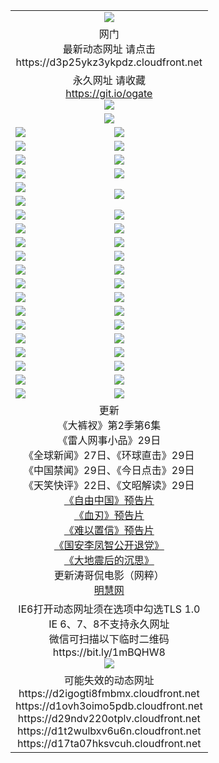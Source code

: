 ﻿<table>
  <tr></tr>
  <tr><td colspan=2 align=center><img src="https://github.com/ogate/up/blob/master/oGate.jpg" /></td></tr>
  <tr><td colspan=2 align=center>网门<br>最新动态网址 请点击
<br>https://d3p25ykz3ykpdz.cloudfront.net
    </td>
  </tr>
  <tr>
    <td colspan=2 align=center>永久网址 请收藏<br/><a href="https://git.io/ogate" target="_blank">https://git.io/ogate</a><br/><a href="https://d3p25ykz3ykpdz.cloudfront.net/Up/0WMGDL2.png" target="_blank"><img src="https://d3p25ykz3ykpdz.cloudfront.net/Up/0WMGD2.png"/></a></td>
    <!--td align=center>临时网址 微信用<br/><a href="https://bit.ly/1mBQHW8" target="_blank">https://bit.ly/1mBQHW8</a><br/><a href="https://d3p25ykz3ykpdz.cloudfront.net/Up/0WMGDL3.png" target="_blank"><img src="https://d3p25ykz3ykpdz.cloudfront.net/Up/0WMGD3.png"/></a></td-->
  </tr>
  <tr>
    <td colspan=2 align=center><a href="https://d3p25ykz3ykpdz.cloudfront.net/ogUP.aspx?name=0oGate.apk" target="_blank"><img src="https://d3p25ykz3ykpdz.cloudfront.net/Up/0WMAZ.jpg" /></a></td>
  </tr>
  <tr>
    <td><a href="https://d3p25ykz3ykpdz.cloudfront.net/ogNice.aspx" target="_blank"><img src="https://d3p25ykz3ykpdz.cloudfront.net/Up/0WCYY.jpg" /></a></td>
    <td><a href="https://d3p25ykz3ykpdz.cloudfront.net/onCO.aspx?ob=600%E4%BA%8B%E7%89%A9&op=%E5%A2%9E%E5%88%A0%E6%94%B9&args=WH1~%23%E7%B1%BB%E5%9E%8B6%E6%96%B0%E9%97%BB%7c%23%E7%B1%BB%E5%9E%8B6%E8%AF%84%E8%AE%BA&mode=" target="_blank"><img src="https://d3p25ykz3ykpdz.cloudfront.net/Up/0WZTT.jpg" /></a></td> 
  </tr>
  <tr>
    <td><a href="https://d3p25ykz3ykpdz.cloudfront.net/ogDY.aspx" target="_blank"><img src="https://d3p25ykz3ykpdz.cloudfront.net/Up/0FK.jpg" /></a></td>
    <td><a href="https://d3p25ykz3ykpdz.cloudfront.net/ogST.aspx" target="_blank"><img src="https://d3p25ykz3ykpdz.cloudfront.net/Up/0ST.jpg" /></a></td> 
  </tr>
  <tr>
    <!--td rowspan=2><a href="https://d3p25ykz3ykpdz.cloudfront.net/ogUP.aspx?name=WJ.mp4&count=T:1,480P:1" target="_blank"><img src="https://d3p25ykz3ykpdz.cloudfront.net/Up/WJ.jpg" /></a></td-->
    <td><a href="https://d3p25ykz3ykpdz.cloudfront.net/ogUP.aspx?name=11DKC.mp4&count=T:2,2:6,1:16" target="_blank"><img src="https://d3p25ykz3ykpdz.cloudfront.net/Up/11DKC.jpg" /></a></td> 
    <td><div><a href="https://d3p25ykz3ykpdz.cloudfront.net/ogUP.aspx?name=LRWS.mp4&count=7B:8,6B:44,5A:10,5B:35,4A:14,4B:19,3A:10,3B:26,2A:16,2B:21,1A:23,1B:29&current=7B:8" target="_blank"><img src="https://d3p25ykz3ykpdz.cloudfront.net/Up/LRWS.jpg" /></a></td>
   </tr>
  <tr>
    <td><a href="https://d3p25ykz3ykpdz.cloudfront.net/ogUP.aspx?name=LRSH.mp4&count=W:13,2:10" target="_blank"><img src="https://d3p25ykz3ykpdz.cloudfront.net/Up/LRSH.jpg" /></a></td>
    <td><a href="https://d3p25ykz3ykpdz.cloudfront.net/ogUP.aspx?name=BYWXY.mp4" target="_blank"><img src="https://d3p25ykz3ykpdz.cloudfront.net/Up/BYWXY.jpg" /></a></td>
  </tr>
  <tr>
    <td><a href="https://d3p25ykz3ykpdz.cloudfront.net/ogUP.aspx?name=JQR.mp4&count=2" target="_blank"><img src="https://d3p25ykz3ykpdz.cloudfront.net/Up/JQR.jpg" /></a></td>   
    <td rowspan=2><a href="https://d3p25ykz3ykpdz.cloudfront.net/ogUP.aspx?name=JP.mp4&count=9" target="_blank"><img src="https://d3p25ykz3ykpdz.cloudfront.net/Up/JP.jpg" /></td>
  </tr>
  <tr>
    <td><a href="https://d3p25ykz3ykpdz.cloudfront.net/ogUP.aspx?name=WH.mp4" target="_blank"><img src="https://d3p25ykz3ykpdz.cloudfront.net/Up/WH.jpg" /></a></td>
  </tr>
  <tr>
    <td><a href="https://d3p25ykz3ykpdz.cloudfront.net/ogUP.aspx?name=SSZJ.mp4&count=SP:6,480P:8" target="_blank"><img src="https://d3p25ykz3ykpdz.cloudfront.net/Up/SSZJ.jpg" /></a></td>
    <td><a href="https://d3p25ykz3ykpdz.cloudfront.net/ogUP.aspx?name=ZY.mp4&count=2015:16" target="_blank"><img src="https://d3p25ykz3ykpdz.cloudfront.net/Up/ZY.jpg" /></a</td>
  </tr>
  <tr>
    <td><a href="https://d3p25ykz3ykpdz.cloudfront.net/ogUP.aspx?name=XTFY.mp4&count=B:2,A:24" target="_blank"><img src="https://d3p25ykz3ykpdz.cloudfront.net/Up/XTFY.jpg" /></a></td>
    <td><a href="https://d3p25ykz3ykpdz.cloudfront.net/ogUP.aspx?name=1XQK.mp4&count=13" target="_blank"><img src="https://d3p25ykz3ykpdz.cloudfront.net/Up/1XQK.jpg" /></a</td>
  </tr>
  <tr>
    <td><a href="https://d3p25ykz3ykpdz.cloudfront.net/ogUP.aspx?name=1LYF.mp4&count=2" target="_blank"><img src="https://d3p25ykz3ykpdz.cloudfront.net/Up/1LYF0.jpg" /></a></td>
    <td><a href="https://d3p25ykz3ykpdz.cloudfront.net/ogUP.aspx?name=1ZGC.mp4&count=6" target="_blank"><img src="https://d3p25ykz3ykpdz.cloudfront.net/Up/1ZGC0.jpg" /></a></td>
  </tr>
  <tr>
    <td><a href="https://d3p25ykz3ykpdz.cloudfront.net/ogUP.aspx?name=1ZKM.mp4&count=3&current=3" target="_blank"><img src="https://d3p25ykz3ykpdz.cloudfront.net/Up/1ZKM0.jpg" /></a></td>  
    <td><a href="https://d3p25ykz3ykpdz.cloudfront.net/ogUP.aspx?name=1WWY.mp4&count=6&current=6" target="_blank"><img src="https://d3p25ykz3ykpdz.cloudfront.net/Up/1WWY0.jpg" /></a></td>
  </tr>
  <tr>
    <td><a href="https://d3p25ykz3ykpdz.cloudfront.net/ogUP.aspx?name=10JGY.mp4&count=3" target="_blank"><img src="https://d3p25ykz3ykpdz.cloudfront.net/Up/10JGY0.jpg" /></a></td>
    <td><a href="https://d3p25ykz3ykpdz.cloudfront.net/ogUP.aspx?name=10CYS.mp4&count=2" target="_blank"><img src="https://d3p25ykz3ykpdz.cloudfront.net/Up/10CYS0.jpg" /></a></td>
  </tr>
  <tr>
    <td><a href="https://d3p25ykz3ykpdz.cloudfront.net/ogUP.aspx?name=4SQQ.mp4&count=201602:20,201601:21&current=201602:20" target="_blank"><img src="https://d3p25ykz3ykpdz.cloudfront.net/Up/4SQQ0.jpg"/></a></td>
    <td><a href="https://d3p25ykz3ykpdz.cloudfront.net/ogUP.aspx?name=4SHQ.mp4&count=201602:27,201601:28&current=201602:27" target="_blank"><img src="https://d3p25ykz3ykpdz.cloudfront.net/Up/4SHQ0.jpg"/></a></td>
  </tr>
  <tr>
    <td><a href="https://d3p25ykz3ykpdz.cloudfront.net/ogUP.aspx?name=4SZG.mp4&count=201602:21,201601:23&current=201602:21" target="_blank"><img src="https://d3p25ykz3ykpdz.cloudfront.net/Up/4SZG0.jpg"/></a></td>
    <td><a href="https://d3p25ykz3ykpdz.cloudfront.net/ogUP.aspx?name=4SDJ.mp4&count=201602A:24,201602B:7,201601A:48,201601B:6&current=201602A:24" target="_blank"><img src="https://d3p25ykz3ykpdz.cloudfront.net/Up/4SDJ0.jpg"/></a></td>
  </tr>
  <tr>
    <td><a href="https://d3p25ykz3ykpdz.cloudfront.net/ogUP.aspx?name=4CTX.mp4&count=201602:3,201601:4&current=201602:3" target="_blank"><img src="https://d3p25ykz3ykpdz.cloudfront.net/Up/4CTX0.jpg"/></a></td>
    <td><a href="https://d3p25ykz3ykpdz.cloudfront.net/ogUP.aspx?name=4CWZ.mp4&count=201602:4,201601:4&current=201602:4" target="_blank"><img src="https://d3p25ykz3ykpdz.cloudfront.net/Up/4CWZ0.jpg"/></a></td>
  </tr>
  <tr>
    <td><a href="https://d3p25ykz3ykpdz.cloudfront.net/onUP.aspx?name=https://dwsfx5awq5vcc.cloudfront.net/" target="_blank"><img src="https://d3p25ykz3ykpdz.cloudfront.net/Up/0DTW.jpg"/></a></td>
    <td><a href="https://d3p25ykz3ykpdz.cloudfront.net/onUP.aspx?name=https://d240ns8up8earz.cloudfront.net/acenter/" target="_blank"><img src="https://d3p25ykz3ykpdz.cloudfront.net/Up/0TDW.jpg" /></a></td>
  </tr>
  <tr>
    <td><a href="https://d3p25ykz3ykpdz.cloudfront.net/onUP.aspx?name=https://d4508d6vomz2p.cloudfront.net/gb/nsc413.htm" target="_blank"><img src="https://d3p25ykz3ykpdz.cloudfront.net/Up/0DJY.jpg" /></a></td>
    <td><a href="https://d3p25ykz3ykpdz.cloudfront.net/onUP.aspx?name=https://d3bxwq7vzudb5l.cloudfront.net/xtr/gb/prog204.html" target="_blank"><img src="https://d3p25ykz3ykpdz.cloudfront.net/Up/0XTR.jpg" /></a></td>
  </tr>
  <tr>
    <td><a href="https://d3p25ykz3ykpdz.cloudfront.net/onUP.aspx?name=https://d3aj00iefsmfgc.cloudfront.net/" target="_blank"><img src="https://d3p25ykz3ykpdz.cloudfront.net/Up/0MHW.jpg" /></a></td>
    <td><a href="https://d3p25ykz3ykpdz.cloudfront.net/onUP.aspx?name=https://d1lcj91uv80klr.cloudfront.net/" target="_blank"><img src="https://d3p25ykz3ykpdz.cloudfront.net/Up/0ZJW.jpg" /></a></td>
  </tr>
  <tr>
    <td><a href="https://d3p25ykz3ykpdz.cloudfront.net/ogUP.aspx?name=0FG.zip" target="_blank"><img src="https://d3p25ykz3ykpdz.cloudfront.net/Up/0FG.jpg" /></a></td>
    <td><a href="https://d3p25ykz3ykpdz.cloudfront.net/ogUP.aspx?name=0FGA.apk" target="_blank"><img src="https://d3p25ykz3ykpdz.cloudfront.net/Up/0FGA.jpg" /></a></td>
  </tr>
  <tr>
    <td><a href="https://d3p25ykz3ykpdz.cloudfront.net/ogUP.aspx?name=0U.zip" target="_blank"><img src="https://d3p25ykz3ykpdz.cloudfront.net/Up/0U.jpg" /></a></td>
    <td><a href="https://d3p25ykz3ykpdz.cloudfront.net/ogUP.aspx?name=0UA.apk" target="_blank"><img src="https://d3p25ykz3ykpdz.cloudfront.net/Up/0UA.jpg" /></a></td>
  </tr>
  <tr>
    <td><a href="https://d3p25ykz3ykpdz.cloudfront.net/ogUP.aspx?name=0iPPOTV.zip" target="_blank"><img src="https://d3p25ykz3ykpdz.cloudfront.net/Up/0iPPOTV.jpg" /></a></td>
    <td><a href="https://d3p25ykz3ykpdz.cloudfront.net/ogUP.aspx?name=0iNTD.apk" target="_blank"><img src="https://d3p25ykz3ykpdz.cloudfront.net/Up/0iNTD.jpg" /></a></td>
  </tr>
  <tr>
    <td colspan=2 align=center>更新<br>
      《大裤衩》第2季第6集<br>
      《雷人网事小品》29日<br>
      《全球新闻》27日、《环球直击》29日<br>
      《中国禁闻》29日、《今日点击》29日<br>
      《天笑快评》22日、《文昭解读》29日<br>
      <a href="https://d3p25ykz3ykpdz.cloudfront.net/ogUP.aspx?name=11ZYZG0.mp4" target="_blank">《自由中国》预告片</a><br>
      <a href="https://d3p25ykz3ykpdz.cloudfront.net/ogUP.aspx?name=11XR.mp4" target="_blank">《血刃》预告片</a><br>
      <a href="https://d3p25ykz3ykpdz.cloudfront.net/ogUP.aspx?name=11NYZX.mp4&count=2" target="_blank">《难以置信》预告片</a><br>
      <a href="https://d3p25ykz3ykpdz.cloudfront.net/ogUP.aspx?name=4LFZ.mp4" target="_blank">《国安李凤智公开退党》</a><br>
      <a href="https://d3p25ykz3ykpdz.cloudfront.net/ogUP.aspx?name=4DDZHDCS.mp4" target="_blank">《大地震后的沉思》</a><br>
      更新涛哥侃电影（网粹）<br>
      <a href="https://d3p25ykz3ykpdz.cloudfront.net/onUP.aspx?name=https://www.minghui.org/" target="_blank">明慧网</a></td>
    </td>
  </tr>
  <tr>
    <td colspan=2 align=center>IE6打开动态网址须在选项中勾选TLS 1.0<br/>IE 6、7、8不支持永久网址<br/>
      微信可扫描以下临时二维码<br/>https://bit.ly/1mBQHW8<br/><a href="https://d3p25ykz3ykpdz.cloudfront.net/Up/0WMGDL3.png" target="_blank"><img src="https://d3p25ykz3ykpdz.cloudfront.net/Up/0WMGD3.png"/></a><br>
  </tr>
  <tr>
    <td colspan=2 align=center>可能失效的动态网址
<br>https://d2igogti8fmbmx.cloudfront.net
<br>https://d1ovh3oimo5pdb.cloudfront.net
<br>https://d29ndv220otplv.cloudfront.net
<br>https://d1t2wulbxv6u6n.cloudfront.net
<br>https://d17ta07hksvcuh.cloudfront.net
    </td>
  </tr>
</table>
